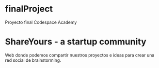 # finalProject
Proyecto final Codespace Academy

# ShareYours - a startup community


Web donde podemos compartir nuestros proyectos e ideas para crear una red social de brainstorming.

